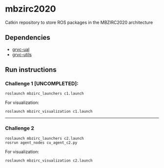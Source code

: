 # mbzirc2020

Catkin repository to store ROS packages in the MBZIRC2020 architecture

## Dependencies
* [grvc-ual](https://github.com/grvcTeam/grvc-ual)
* [grvc-utils](https://github.com/grvcTeam/grvc-utils)

## Run instructions

### Challenge 1 [UNCOMPLETED]:
```
roslaunch mbzirc_launchers c1.launch
```

For visualization:
```
roslaunch mbzirc_visualization c1.launch
```

---
### Challenge 2
```
roslaunch mbzirc_launchers c2.launch
rosrun agent_nodes cu_agent_c2.py
```  

For visualization:
```
roslaunch mbzirc_visualization c2.launch
```
